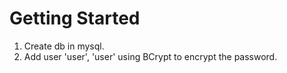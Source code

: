 # Getting Started
1. Create db in mysql.
2. Add user 'user', 'user' using BCrypt to encrypt the password.
